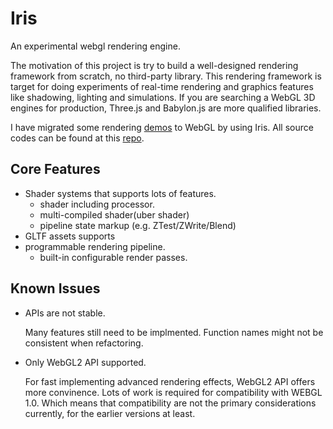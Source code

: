 # Iris
An experimental webgl rendering engine.

The motivation of this project is try to build a well-designed rendering framework from scratch, no third-party library.
This rendering framework is target for doing experiments of real-time rendering and graphics features like shadowing, lighting and simulations.
If you are searching a WebGL 3D engines for production, Three.js and Babylon.js are more qualified libraries.

I have migrated some rendering [demos](https://yemi.me/Iris-sample/) to WebGL by using Iris. All source codes can be found at this [repo](https://github.com/soyemi/Iris-sample).

## Core Features
- Shader systems that supports lots of features.
  + shader including processor.
  + multi-compiled shader(uber shader)
  + pipeline state markup (e.g. ZTest/ZWrite/Blend)
- GLTF assets supports
- programmable rendering pipeline.
  + built-in configurable render passes.
  
## Known Issues
- APIs are not stable.

  Many features still need to be implmented. Function names might not be consistent when refactoring.
  
- Only WebGL2 API supported.

  For fast implementing advanced rendering effects, WebGL2 API offers more convinence. Lots of work is required for compatibility with WEBGL 1.0. Which means that compatibility are not the primary considerations currently, for the earlier versions at least.
